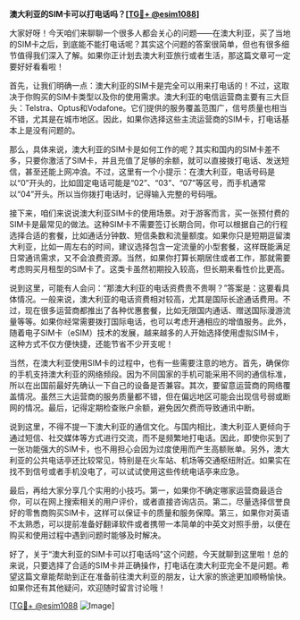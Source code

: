 **澳大利亚的SIM卡可以打电话吗？[[TG💪+ @esim1088](https://t.me/s/esim1088)]**

大家好呀！今天咱们来聊聊一个很多人都会关心的问题——在澳大利亚，买了当地的SIM卡之后，到底能不能打电话呢？其实这个问题的答案很简单，但也有很多细节值得我们深入了解。如果你正计划去澳大利亚旅行或者生活，那这篇文章可一定要好好看看啦！

首先，让我们明确一点：澳大利亚的SIM卡是完全可以用来打电话的！不过，这取决于你购买的SIM卡类型以及你的使用需求。澳大利亚的电信运营商主要有三大巨头：Telstra、Optus和Vodafone。它们提供的服务覆盖范围广，信号质量也相当不错，尤其是在城市地区。因此，如果你选择这些主流运营商的SIM卡，打电话基本上是没有问题的。

那么，具体来说，澳大利亚的SIM卡是如何工作的呢？其实和国内的SIM卡差不多，只要你激活了SIM卡，并且充值了足够的余额，就可以直接拨打电话、发送短信，甚至还能上网冲浪。不过，这里有一个小提示：在澳大利亚，电话号码是以“0”开头的，比如固定电话可能是“02”、“03”、“07”等区号，而手机通常以“04”开头。所以当你拨打电话时，记得输入完整的号码哦。

接下来，咱们来说说澳大利亚SIM卡的使用场景。对于游客而言，买一张预付费的SIM卡是最常见的做法。这种SIM卡不需要签订长期合同，你可以根据自己的行程选择合适的套餐，比如通话分钟数、短信条数和流量额度。如果你只是短期逗留澳大利亚，比如一周左右的时间，建议选择包含一定流量的小型套餐，这样既能满足日常通讯需求，又不会浪费资源。当然，如果你打算长期居住或者工作，那就需要考虑购买月租型的SIM卡了。这类卡虽然初期投入较高，但长期来看性价比更高。

说到这里，可能有人会问：“那澳大利亚的电话资费贵不贵啊？”答案是：这要看具体情况。一般来说，澳大利亚的电话资费相对较高，尤其是国际长途通话费用。不过，现在很多运营商都推出了各种优惠套餐，比如无限国内通话、赠送国际漫游流量等等。如果你经常需要拨打国际电话，也可以考虑开通相应的增值服务。此外，随着电子SIM卡（eSIM）技术的发展，越来越多的人开始选择使用虚拟SIM卡，这种方式不仅方便快捷，还能节省不少开支呢！

当然，在澳大利亚使用SIM卡的过程中，也有一些需要注意的地方。首先，确保你的手机支持澳大利亚的网络频段。因为不同国家的手机可能采用不同的通信标准，所以在出国前最好先确认一下自己的设备是否兼容。其次，要留意运营商的网络覆盖情况。虽然三大运营商的服务质量都不错，但在偏远地区可能会出现信号弱或断网的情况。最后，记得定期检查账户余额，避免因欠费而导致通讯中断。

说到这里，不得不提一下澳大利亚的通信文化。与国内相比，澳大利亚人更倾向于通过短信、社交媒体等方式进行交流，而不是频繁地打电话。因此，即使你买到了一张功能强大的SIM卡，也不用担心会因为过度使用而产生高额账单。另外，澳大利亚的公共电话亭还比较常见，特别是在火车站、机场等交通枢纽附近。如果实在找不到信号或者手机没电了，可以试试使用这些传统电话亭来应急。

最后，再给大家分享几个实用的小技巧。第一，如果你不确定哪家运营商最适合你，可以在网上搜索相关的用户评价，或者直接咨询店员。第二，尽量选择信誉良好的零售商购买SIM卡，这样可以保证卡的质量和服务保障。第三，如果你对英语不太熟悉，可以提前准备好翻译软件或者携带一本简单的中英文对照手册，以便在购买和使用过程中遇到问题时能够及时解决。

好了，关于“澳大利亚的SIM卡可以打电话吗”这个问题，今天就聊到这里啦！总的来说，只要选择了合适的SIM卡并正确操作，打电话在澳大利亚完全不是问题。希望这篇文章能帮助到正在准备前往澳大利亚的朋友，让大家的旅途更加顺畅愉快。如果你还有其他疑问，欢迎随时留言讨论哦！

[[TG💪+ @esim1088](https://t.me/s/esim1088) ![Image](https://i.postimg.cc/4NQfJmqS/Snipaste-2025-05-13-00-14-12.png)]